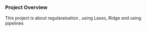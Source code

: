 ### Project Overview

 This project is about regularaisation , using Lasso, Ridge and using pipelines


